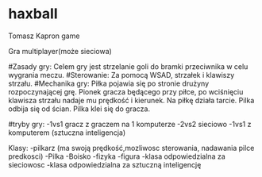 # haxball
Tomasz Kapron game

Gra multiplayer(może sieciowa)

#Zasady gry:
Celem gry jest strzelanie goli do bramki przeciwnika w celu wygrania meczu.
#Sterowanie:
Za pomocą WSAD, strzałek i klawiszy strzału.
#Mechanika gry:
Piłka pojawia się po stronie drużyny rozpoczynającej grę. Pionek gracza będącego przy piłce, po wciśnięciu klawisza strzału nadaje mu prędkość i kierunek. Na piłkę działa tarcie. Pilka odbija się od ścian. Pilka klei się do gracza.

#tryby gry:
-1vs1 gracz z graczem na 1 komputerze
-2vs2 sieciowo
-1vs1 z komputerem (sztuczna inteligencja)

Klasy:
-pilkarz (ma swoją prędkość,mozliwosc sterowania, nadawania pilce predkosci)
-Pilka
-Boisko
-fizyka
-figura
-klasa odpowiedzialna za sieciowosc
-klasa odpowiedzialna za sztuczną inteligencję
